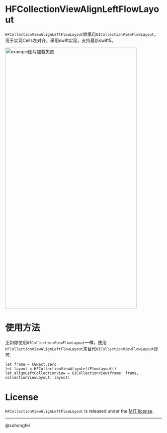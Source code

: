 # HFCollectionViewAlignLeftFlowLayout

`HFCollectionViewAlignLeftFlowLayout`继承自`UICollectionViewFlowLayout`，用于实现Cells左对齐。采用swift实现，支持最新swift5。

<img src="https://github.com/xuhongfei/HFCollectionViewAlignLeftFlowLayout/blob/master/example.jpg" width="423" height="838" alt="example图片加载失败"/>

# 使用方法
正如你使用`UICollectionViewFlowLayout`一样，使用`HFCollectionViewAlignLeftFlowLayout`来替代`UICollectionViewFlowLayout`即可:
```
let frame = CGRect.zero
let layout = HFCollectionViewAlignLeftFlowLayout()
let alignLeftCollectionView = UICollectionView(frame: frame, collectionViewLayout: layout)
```
# License
`HFCollectionViewAlignLeftFlowLayout` is released under the [MIT license](https://github.com/xuhongfei/HFCollectionViewAlignLeftFlowLayout/blob/master/LICENSE).

***
@xuhongfei
